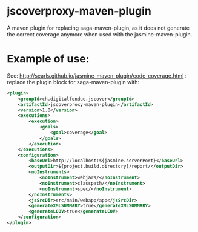 # jscoverproxy-maven-plugin

A maven plugin for replacing saga-maven-plugin, as it does not generate the correct coverage anymore when used with the jasmine-maven-plugin.


# Example of use:

See: http://searls.github.io/jasmine-maven-plugin/code-coverage.html : replace the plugin block for saga-maven-plugin with:


```xml
<plugin>
	<groupId>ch.digitalfondue.jscover</groupId>
	<artifactId>jscoverproxy-maven-plugin</artifactId>
	<version>1.0</version>
	<executions>
		<execution>
			<goals>
				<goal>coverage</goal>
			</goals>
		</execution>
	</executions>
	<configuration>
		<baseUrl>http://localhost:${jasmine.serverPort}</baseUrl>
		<outputDir>${project.build.directory}/report/</outputDir>
		<noInstruments>
			<noInstrument>webjars/</noInstrument>
			<noInstrument>classpath/</noInstrument>
			<noInstrument>spec/</noInstrument>
		</noInstruments>
		<jsSrcDir>src/main/webapp/app</jsSrcDir>
		<generateXMLSUMMARY>true</generateXMLSUMMARY>
		<generateLCOV>true</generateLCOV>
	</configuration>
</plugin>
```
